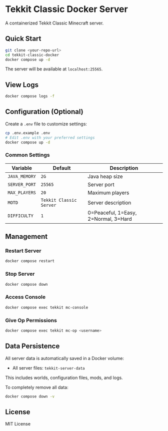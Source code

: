 # Tekkit Classic Docker Server

A containerized Tekkit Classic Minecraft server.

## Quick Start

```bash
git clone <your-repo-url>
cd tekkit-classic-docker
docker compose up -d
```

The server will be available at `localhost:25565`.

## View Logs

```bash
docker compose logs -f
```

## Configuration (Optional)

Create a `.env` file to customize settings:

```bash
cp .env.example .env
# Edit .env with your preferred settings
docker compose up -d
```

### Common Settings

| Variable | Default | Description |
|----------|---------|-------------|
| `JAVA_MEMORY` | `2G` | Java heap size |
| `SERVER_PORT` | `25565` | Server port |
| `MAX_PLAYERS` | `20` | Maximum players |
| `MOTD` | `Tekkit Classic Server` | Server description |
| `DIFFICULTY` | `1` | 0=Peaceful, 1=Easy, 2=Normal, 3=Hard |

## Management

### Restart Server
```bash
docker compose restart
```

### Stop Server
```bash
docker compose down
```

### Access Console
```bash
docker compose exec tekkit mc-console
```

### Give Op Permissions
```bash
docker compose exec tekkit mc-op <username>
```

## Data Persistence

All server data is automatically saved in a Docker volume:
- All server files: `tekkit-server-data`

This includes worlds, configuration files, mods, and logs.

To completely remove all data:
```bash
docker compose down -v
```

## License

MIT License